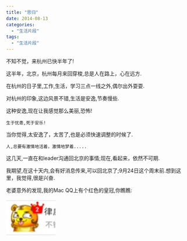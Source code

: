 ```yaml
---
title: "思归"
date: 2014-08-13
categories:
  - "生活片段"
tags:
  - "生活片段"
---
```

<!--more-->

不知不觉，来杭州已快半年了!

这半年，北京，杭州每月来回穿梭,总是人在路上，心在远方.

在杭州的日子里,工作,生活，学习三点一线之外,偶尔出外耍耍.

对杭州的印象,这边风景不错,生活是安逸,节奏慢些.

这种安逸,现在让我感觉那么美丽,恐怖!
    
    生于忧患,死于安乐!

当你觉得,太安逸了，太苦了,也是必须快速调整的时候了.

    人,总要有激情地活着，激情地梦着.....

这几天,一直在和leader沟通回北京的事情;现在,看起来，依然不可期.

我期望,在这十天内,会有好消息传来,可以回北京了;9月24日这个周末前.想到这里，我觉得,很是兴奋.


老婆意外的发现,我的Mac QQ上有个红色的皇冠,你瞧瞧:

![image](/images/post/2014-08-13-si-gui/qq_icon.jpg)

